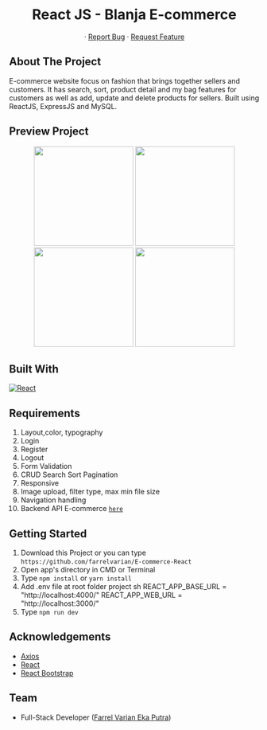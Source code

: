 <h1 align='center'>React JS - Blanja E-commerce</h1>
  <p align="center">
<!--     <a href="link_deploy">View Demo</a> -->
    ·
    <a href="https://github.com/farrelvarian/E-commerce-React/issues">Report Bug</a>
    ·
    <a href="https://github.com/farrelvarian/E-commerce-React/pulls">Request Feature</a>
  </p>


## About The Project

E-commerce website focus on fashion that brings together sellers and customers. It has search, sort, product detail and my bag features for customers as well as add, update and delete products for sellers. Built using ReactJS, ExpressJS and MySQL.

## Preview Project

<p align='center'>
  <span>
      <image width="200" src='./screenshot/home fix.png' />
      <image width="200" src='./screenshot/my-bag fix.PNG' />
      <image width="200" src='./screenshot/my-product fix.PNG' />
      <image width="200" src='./screenshot/page-product fix.PNG' />

## Built With

[![React](https://repository-images.githubusercontent.com/37153337/9d0a6780-394a-11eb-9fd1-6296a684b124)](https://reactjs.org/)

## Requirements

1. Layout,color, typography
2. Login
3. Register
4. Logout
2. Form Validation
3. CRUD Search Sort Pagination
4. Responsive
5. Image upload, filter type, max min file size
6. Navigation handling
7. Backend API E-commerce [`here`](https://github.com/farrelvarian/backendE-commerce)

## Getting Started

1. Download this Project or you can type `https://github.com/farrelvarian/E-commerce-React`
2. Open app's directory in CMD or Terminal
3. Type `npm install` or `yarn install`
4. Add .env file at root folder project
sh
REACT_APP_BASE_URL = "http://localhost:4000/"
REACT_APP_WEB_URL = "http://localhost:3000/"
5. Type `npm run dev`

## Acknowledgements

- [Axios](https://www.npmjs.com/package/axios)
- [React](https://reactjs.org/)
- [React Bootstrap](https://react-bootstrap.github.io/)

## Team

- Full-Stack Developer ([Farrel Varian Eka Putra](https://github.com/farrelvarian))
